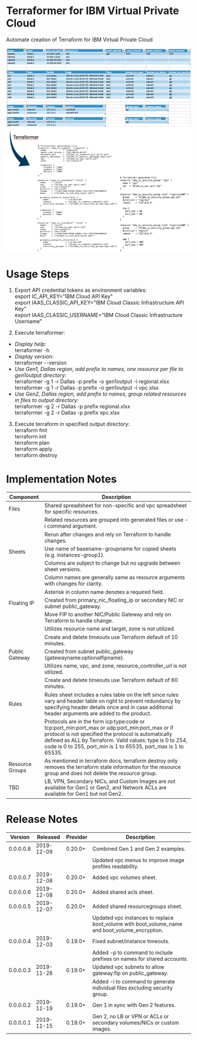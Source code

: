 # Terraformer for IBM Virtual Private Cloud

Automate creation of Terraform for IBM Virtual Private Cloud

![TerraformerExample](/images/terraformerexample.png)

# Usage Steps

1. Export API credential tokens as environment variables:\
export IC_API_KEY="IBM Cloud API Key"\
export IAAS_CLASSIC_API_KEY="IBM Cloud Classic Infrastructure API Key"\
export IAAS_CLASSIC_USERNAME="IBM Cloud Classic Infrastructure Username"

2. Execute terraformer:
- *Display help:*\
terraformer -h
- *Display version:*\
terraformer --version
- *Use Gen1, Dallas region, add prefix to names, one resource per file to gen1output directory:*\
terraformer -g 1 -r Dallas -p prefix -o gen1output -i regional.xlsx\
terraformer -g 1 -r Dallas -p prefix -o gen1output -i vpc.xlsx
- *Use Gen2, Dallas region, add prefix to names, group related resources in files to output directory:*\
terraformer -g 2 -r Dallas -p prefix regional.xlsx\
terraformer -g 2 -r Dallas -p prefix vpc.xlsx

3. Execute terraform in specified output directory:\
terraform fmt\
terraform init\
terraform plan\
terraform apply\
terraform destroy
 
# Implementation Notes

| Component | Description |
| --- | --- |
| Files | Shared spreadsheet for non-specific and vpc spreadsheet for specific resources. |
| | Related resources are grouped into generated files or use -i command argument. |
| | Rerun after changes and rely on Terraform to handle changes. |
| Sheets | Use name of basename-groupname for copied sheets (e.g. instances-group1). |
| | Columns are subject to change but no upgrade between sheet versions. |
| | Column names are generally same as resource arguments with changes for clarity. |
| | Asterisk in column name denotes a required field. |
| Floating IP | Created from primary_nic_floating_ip or secondary NIC or subnet public_gateway. |
| | Move FIP to another NIC/Public Gateway and rely on Terraform to handle change. |
| | Utilizes resource name and target, zone is not utilized. |
| | Create and delete timeouts use Terraform default of 10 minutes. |
| Public Gateway | Created from subnet public_gateway (gatewayname:optionalfipname). |  
| | Utilizes name, vpc, and zone, resource_controller_url is not utilized. |
| | Create and delete timeouts use Terraform default of 60 minutes. |
| Rules | Rules sheet includes a rules table on the left since rules vary and header table on right to prevent redundancy by specifying header details once and in case additional header arguments are added to the product. |
| | Protocols are in the form icp:type:code or tcp:port_min:port_max or udp:port_min:port_max or if protocol is not specified the protocol is automatically defined as ALL by Terraform. Valid values: type is 0 to 254, code is 0 to 255, port_min is 1 to 65535, port_max is 1 to 65535. |
| Resource Groups | As mentioned in terraform docs, terraform destroy only removes the terraform state information for the resource group and does not delete the resource group.
| TBD | LB, VPN, Secondary NICs, and Custom Images are not available for Gen1 or Gen2, and Network ACLs are available for Gen1 but not Gen2. |

# Release Notes

| Version | Released | Provider | Description |
| --- | --- | --- | --- |
| 0.0.0.0.8 | 2019-12-09 | 0.20.0+ | Combined Gen 1 and Gen 2 examples. |
| | | | Updated vpc menus to improve image profiles readability.  |
| 0.0.0.0.7 | 2019-12-08 | 0.20.0+ | Added vpc volumes sheet.  |
| 0.0.0.0.6 | 2019-12-08 | 0.20.0+ | Added shared acls sheet.  |
| 0.0.0.0.5 | 2019-12-07 | 0.20.0+ | Added shared resourcegroups sheet. |
| | | | Updated vpc instances to replace boot_volume with boot_volume_name and boot_volume_encryption. |
| 0.0.0.0.4 | 2019-12-03 | 0.19.0+ | Fixed subnet/instance timeouts. |
| | | | Added -p to command to include prefixes on names for shared accounts. |
| 0.0.0.0.3 | 2019-11-28 | 0.19.0+ | Updated vpc subnets to allow gateway:fip on public_gateway.
| | | | Added -i to command to generate individual files excluding security group. |
| 0.0.0.0.2 | 2019-11-19 | 0.19.0+ | Gen 1 in sync with Gen 2 features. |
| 0.0.0.0.1 | 2019-11-15 | 0.19.0+ | Gen 2, no LB or VPN or ACLs or secondary volumes/NICs or custom images. |
